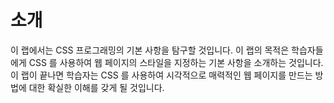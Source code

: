 # 소개

이 랩에서는 CSS 프로그래밍의 기본 사항을 탐구할 것입니다. 이 랩의 목적은 학습자들에게 CSS 를 사용하여 웹 페이지의 스타일을 지정하는 기본 사항을 소개하는 것입니다. 이 랩이 끝나면 학습자는 CSS 를 사용하여 시각적으로 매력적인 웹 페이지를 만드는 방법에 대한 확실한 이해를 갖게 될 것입니다.
